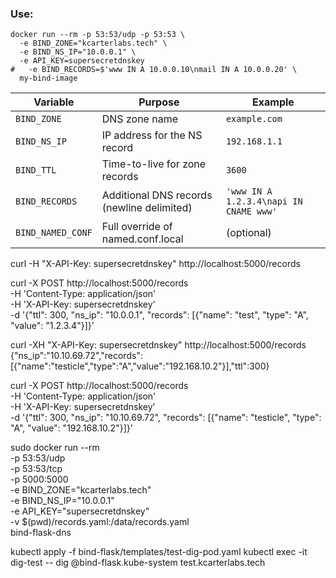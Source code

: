### Use: 
```shell 
docker run --rm -p 53:53/udp -p 53:53 \
  -e BIND_ZONE="kcarterlabs.tech" \
  -e BIND_NS_IP="10.0.0.1" \
  -e API_KEY=supersecretdnskey
#   -e BIND_RECORDS=$'www IN A 10.0.0.10\nmail IN A 10.0.0.20' \
  my-bind-image
```

| Variable          | Purpose                                    | Example                                |
| ----------------- | ------------------------------------------ | -------------------------------------- |
| `BIND_ZONE`       | DNS zone name                              | `example.com`                          |
| `BIND_NS_IP`      | IP address for the NS record               | `192.168.1.1`                          |
| `BIND_TTL`        | Time-to-live for zone records              | `3600`                                 |
| `BIND_RECORDS`    | Additional DNS records (newline delimited) | `'www IN A 1.2.3.4\napi IN CNAME www'` |
| `BIND_NAMED_CONF` | Full override of named.conf.local          | (optional)                             |

curl -H "X-API-Key: supersecretdnskey" http://localhost:5000/records


curl -X POST http://localhost:5000/records \
  -H 'Content-Type: application/json' \
  -H 'X-API-Key: supersecretdnskey' \
  -d '{"ttl": 300, "ns_ip": "10.0.0.1", "records": [{"name": "test", "type": "A", "value": "1.2.3.4"}]}'

curl -XH "X-API-Key: supersecretdnskey" http://localhost:5000/records
{"ns_ip":"10.10.69.72","records":[{"name":"testicle","type":"A","value":"192.168.10.2"}],"ttl":300}

curl -X POST http://localhost:5000/records \
  -H 'Content-Type: application/json' \
  -H 'X-API-Key: supersecretdnskey' \
  -d '{"ttl": 300, "ns_ip": "10.10.69.72", "records": [{"name": "testicle", "type": "A", "value": "192.168.10.2"}]}'

sudo docker run --rm \
  -p 53:53/udp \
  -p 53:53/tcp \
  -p 5000:5000 \
  -e BIND_ZONE="kcarterlabs.tech" \
  -e BIND_NS_IP="10.0.0.1" \
  -e API_KEY="supersecretdnskey" \
  -v $(pwd)/records.yaml:/data/records.yaml \
  bind-flask-dns

kubectl apply -f bind-flask/templates/test-dig-pod.yaml
kubectl exec -it dig-test -- dig @bind-flask.kube-system test.kcarterlabs.tech
